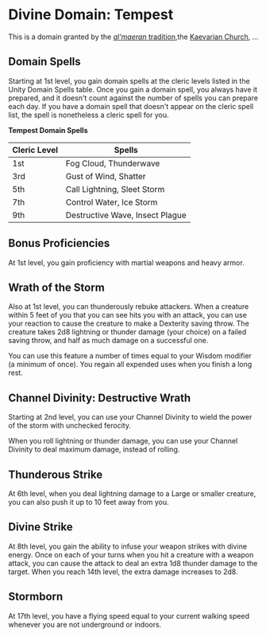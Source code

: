 # Divine Domain: Tempest
This is a domain granted by the [*al'maeran* tradition](../../Religions/AlUma.md#almaeran-cleric),the [Kaevarian Church](../../Religions/KaevarianChurch.md), ...

## Domain Spells
Starting at 1st level, you gain domain spells at the cleric levels listed in the Unity Domain Spells table. Once you gain a domain spell, you always have it prepared, and it doesn't count against the number of spells you can prepare each day. If you have a domain spell that doesn't appear on the cleric spell list, the spell is nonetheless a cleric spell for you.

**Tempest Domain Spells**

Cleric Level |	Spells
------------ | -----
1st	| Fog Cloud, Thunderwave
3rd	| Gust of Wind, Shatter
5th	| Call Lightning, Sleet Storm
7th	|Control Water, Ice Storm
9th	|Destructive Wave, Insect Plague

## Bonus Proficiencies
At 1st level, you gain proficiency with martial weapons and heavy armor.

## Wrath of the Storm
Also at 1st level, you can thunderously rebuke attackers. When a creature within 5 feet of you that you can see hits you with an attack, you can use your reaction to cause the creature to make a Dexterity saving throw. The creature takes 2d8 lightning or thunder damage (your choice) on a failed saving throw, and half as much damage on a successful one.

You can use this feature a number of times equal to your Wisdom modifier (a minimum of once). You regain all expended uses when you finish a long rest.

## Channel Divinity: Destructive Wrath
Starting at 2nd level, you can use your Channel Divinity to wield the power of the storm with unchecked ferocity.

When you roll lightning or thunder damage, you can use your Channel Divinity to deal maximum damage, instead of rolling.

## Thunderous Strike
At 6th level, when you deal lightning damage to a Large or smaller creature, you can also push it up to 10 feet away from you.

## Divine Strike
At 8th level, you gain the ability to infuse your weapon strikes with divine energy. Once on each of your turns when you hit a creature with a weapon attack, you can cause the attack to deal an extra 1d8 thunder damage to the target. When you reach 14th level, the extra damage increases to 2d8.

## Stormborn
At 17th level, you have a flying speed equal to your current walking speed whenever you are not underground or indoors.
